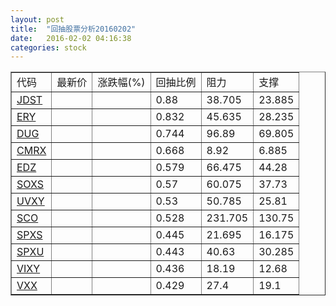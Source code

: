 ```yaml
---
layout: post
title:  "回抽股票分析20160202"
date:   2016-02-02 04:16:38
categories: stock
---
```

<script type="text/javascript">
var stockList = []
stockList.push('gb_jdst');
stockList.push('gb_ery');
stockList.push('gb_dug');
stockList.push('gb_cmrx');
stockList.push('gb_edz');
stockList.push('gb_soxs');
stockList.push('gb_uvxy');
stockList.push('gb_sco');
stockList.push('gb_spxs');
stockList.push('gb_spxu');
stockList.push('gb_vixy');
stockList.push('gb_vxx');
</script>
<table border="1">
 <tr>
 <td>代码</td>
 <td>最新价</td>
 <td>涨跌幅(%)</td>
 <td>回抽比例</td>
 <td>阻力</td>
 <td>支撑</td>
</tr>
  <tr id="jdst">
  <td><a href="http://stock.finance.sina.com.cn/usstock/quotes/JDST.html" target="_blank">JDST</a></td><td></td><td></td><td>0.88</td><td>38.705</td><td>23.885</td></tr>
  <tr id="ery">
  <td><a href="http://stock.finance.sina.com.cn/usstock/quotes/ERY.html" target="_blank">ERY</a></td><td></td><td></td><td>0.832</td><td>45.635</td><td>28.235</td></tr>
  <tr id="dug">
  <td><a href="http://stock.finance.sina.com.cn/usstock/quotes/DUG.html" target="_blank">DUG</a></td><td></td><td></td><td>0.744</td><td>96.89</td><td>69.805</td></tr>
  <tr id="cmrx">
  <td><a href="http://stock.finance.sina.com.cn/usstock/quotes/CMRX.html" target="_blank">CMRX</a></td><td></td><td></td><td>0.668</td><td>8.92</td><td>6.885</td></tr>
  <tr id="edz">
  <td><a href="http://stock.finance.sina.com.cn/usstock/quotes/EDZ.html" target="_blank">EDZ</a></td><td></td><td></td><td>0.579</td><td>66.475</td><td>44.28</td></tr>
  <tr id="soxs">
  <td><a href="http://stock.finance.sina.com.cn/usstock/quotes/SOXS.html" target="_blank">SOXS</a></td><td></td><td></td><td>0.57</td><td>60.075</td><td>37.73</td></tr>
  <tr id="uvxy">
  <td><a href="http://stock.finance.sina.com.cn/usstock/quotes/UVXY.html" target="_blank">UVXY</a></td><td></td><td></td><td>0.53</td><td>50.785</td><td>25.81</td></tr>
  <tr id="sco">
  <td><a href="http://stock.finance.sina.com.cn/usstock/quotes/SCO.html" target="_blank">SCO</a></td><td></td><td></td><td>0.528</td><td>231.705</td><td>130.75</td></tr>
  <tr id="spxs">
  <td><a href="http://stock.finance.sina.com.cn/usstock/quotes/SPXS.html" target="_blank">SPXS</a></td><td></td><td></td><td>0.445</td><td>21.695</td><td>16.175</td></tr>
  <tr id="spxu">
  <td><a href="http://stock.finance.sina.com.cn/usstock/quotes/SPXU.html" target="_blank">SPXU</a></td><td></td><td></td><td>0.443</td><td>40.63</td><td>30.285</td></tr>
  <tr id="vixy">
  <td><a href="http://stock.finance.sina.com.cn/usstock/quotes/VIXY.html" target="_blank">VIXY</a></td><td></td><td></td><td>0.436</td><td>18.19</td><td>12.68</td></tr>
  <tr id="vxx">
  <td><a href="http://stock.finance.sina.com.cn/usstock/quotes/VXX.html" target="_blank">VXX</a></td><td></td><td></td><td>0.429</td><td>27.4</td><td>19.1</td></tr>
</table>
